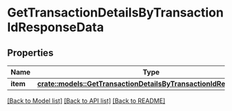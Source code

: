 # GetTransactionDetailsByTransactionIdResponseData

## Properties

Name | Type | Description | Notes
------------ | ------------- | ------------- | -------------
**item** | [**crate::models::GetTransactionDetailsByTransactionIdResponseItem**](GetTransactionDetailsByTransactionIDResponseItem.md) |  | 

[[Back to Model list]](../README.md#documentation-for-models) [[Back to API list]](../README.md#documentation-for-api-endpoints) [[Back to README]](../README.md)


